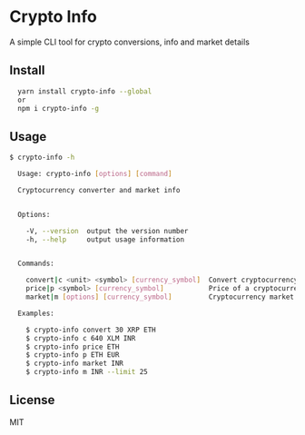 # Crypto Info

A simple CLI tool for crypto conversions, info and market details

## Install

``` bash
  yarn install crypto-info --global
  or
  npm i crypto-info -g
```

## Usage

``` bash
$ crypto-info -h

  Usage: crypto-info [options] [command]

  Cryptocurrency converter and market info


  Options:

    -V, --version  output the version number
    -h, --help     output usage information


  Commands:

    convert|c <unit> <symbol> [currency_symbol]  Convert cryptocurrency to other cryptocurrency or local currency
    price|p <symbol> [currency_symbol]           Price of a cryptocurrency in other cryptocurrency or local currency
    market|m [options] [currency_symbol]         Cryptocurrency market details

  Examples:

    $ crypto-info convert 30 XRP ETH
    $ crypto-info c 640 XLM INR
    $ crypto-info price ETH
    $ crypto-info p ETH EUR
    $ crypto-info market INR
    $ crypto-info m INR --limit 25
```

## License

MIT
